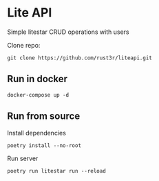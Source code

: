 # Lite API

Simple litestar CRUD operations with users

Clone repo:
```
git clone https://github.com/rust3r/liteapi.git
```

## Run in docker
```
docker-compose up -d
```

## Run from source

Install dependencies
```
poetry install --no-root
```
Run server
```
poetry run litestar run --reload
```